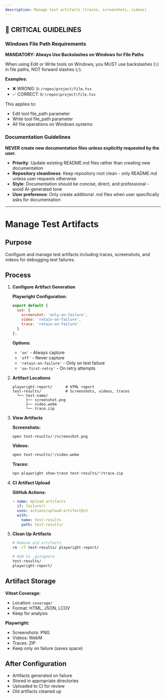 ```yaml
---
description: Manage test artifacts (traces, screenshots, videos)
---
```


## 🚨 CRITICAL GUIDELINES

### Windows File Path Requirements

**MANDATORY: Always Use Backslashes on Windows for File Paths**

When using Edit or Write tools on Windows, you MUST use backslashes (`\`) in file paths, NOT forward slashes (`/`).

**Examples:**
- ❌ WRONG: `D:/repos/project/file.tsx`
- ✅ CORRECT: `D:\repos\project\file.tsx`

This applies to:
- Edit tool file_path parameter
- Write tool file_path parameter
- All file operations on Windows systems


### Documentation Guidelines

**NEVER create new documentation files unless explicitly requested by the user.**

- **Priority**: Update existing README.md files rather than creating new documentation
- **Repository cleanliness**: Keep repository root clean - only README.md unless user requests otherwise
- **Style**: Documentation should be concise, direct, and professional - avoid AI-generated tone
- **User preference**: Only create additional .md files when user specifically asks for documentation


---

# Manage Test Artifacts

## Purpose
Configure and manage test artifacts including traces, screenshots, and videos for debugging test failures.

## Process

1. **Configure Artifact Generation**

   **Playwright Configuration:**
   ```javascript
   export default {
     use: {
       screenshot: 'only-on-failure',
       video: 'retain-on-failure',
       trace: 'retain-on-failure'
     }
   };
   ```

   **Options:**
   - `'on'` - Always capture
   - `'off'` - Never capture
   - `'retain-on-failure'` - Only on test failure
   - `'on-first-retry'` - On retry attempts

2. **Artifact Locations**
   ```
   playwright-report/      # HTML report
   test-results/           # Screenshots, videos, traces
     └── test-name/
         ├── screenshot.png
         ├── video.webm
         └── trace.zip
   ```

3. **View Artifacts**

   **Screenshots:**
   ```bash
   open test-results/*/screenshot.png
   ```

   **Videos:**
   ```bash
   open test-results/*/video.webm
   ```

   **Traces:**
   ```bash
   npx playwright show-trace test-results/*/trace.zip
   ```

4. **CI Artifact Upload**

   **GitHub Actions:**
   ```yaml
   - name: Upload artifacts
     if: failure()
     uses: actions/upload-artifact@v3
     with:
       name: test-results
       path: test-results/
   ```

5. **Clean Up Artifacts**
   ```bash
   # Remove old artifacts
   rm -rf test-results/ playwright-report/

   # Add to .gitignore
   test-results/
   playwright-report/
   ```

## Artifact Storage

**Vitest Coverage:**
- Location: `coverage/`
- Format: HTML, JSON, LCOV
- Keep for analysis

**Playwright:**
- Screenshots: PNG
- Videos: WebM
- Traces: ZIP
- Keep only on failure (saves space)

## After Configuration

- Artifacts generated on failure
- Stored in appropriate directories
- Uploaded to CI for review
- Old artifacts cleaned up
